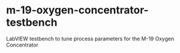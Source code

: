 # m-19-oxygen-concentrator-testbench
LabVIEW testbench to tune process parameters for the M-19 Oxygen Concentrator
